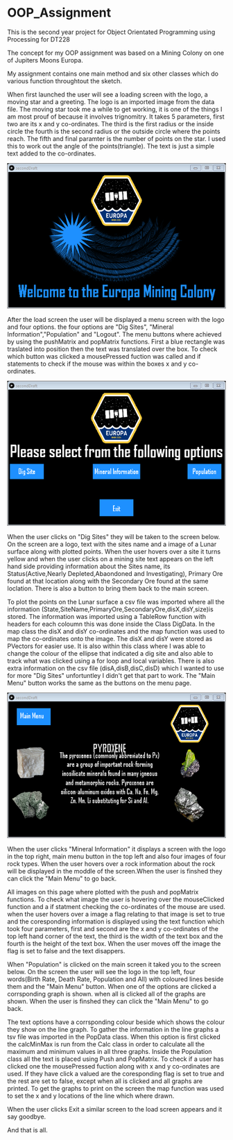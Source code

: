 # OOP_Assignment
This is the second year project for Object Orientated Programming using Processing for DT228

The concept for my OOP assignment was based on a Mining Colony on one of Jupiters Moons Europa.

My assignment contains one main method and six other classes which do various function throughtout the sketch.

When first launched the user will see a loading screen with the logo, a moving star and a greeting.
The logo is an imported image from the data file. The moving star took me a while to get working, it is one of the things I am most prouf of because
it involves trignomitry. It takes 5 parameters, first two are its x and y co-ordinates. The third is the first radius or the inside circle
the fourth is the second radius or the outside circle where the points reach. The fifth and final paramter is the number of points on the star.
I used this to work out the angle of the points(triangle). The text is just a simple text added to the co-ordinates.

![load](/screenshots/load.png?raw=true "load")

After the load screen the user will be displayed a menu screen with the logo and four options.
the four options are "Dig Sites", "Mineral Information","Population" and "Logout". The menu buttons where achieved
by using the pushMatrix and popMatrix functions. First a blue rectangle was traslated into position then the text was translated over the box.
To check which button was clicked a mousePressed fuction was called and if statements to check if the mouse was within the boxes x and y co-ordinates.

![Menu](/screenshots/menu.png?raw=true "Menu")

When the user clicks on "Dig Sites" they will be taken to the screen below. On the screen are a logo, text with the sites name and a image of a 
Lunar surface along with plotted points. When the user hovers over a site it turns yellow and when the user clicks on a mining site text appears on the left hand side providing information about the 
Sites name, its Status(Active,Nearly Depleted,Abaondoned and Investigating), Primary Ore found at that location along with the Secondary Ore found
at the same loclation. There is also a button to bring them back to the main screen.

To plot the points on the Lunar surface a csv file was imported where all the information (State,SiteName,PrimaryOre,SecondaryOre,disX,disY,size)is stored.
The information was imported using a TableRow function with headers for each coloumn this was done inside the Class DigData.
In the map class the disX and disY co-ordinates and the map function was used to map the co-ordinates onto the image. The disX and disY were stored as PVectors for easier use.
It is also within this class where I was able to change the colour of the ellipse that indicated a dig site and also able to track what was clicked using a for loop 
and local variables.
There is also extra information on the csv file (disA,disB,disC,disD) which I wanted to use for more "Dig Sites" unfortuntley I didn't get that part to work.
The "Main Menu" button works the same as the buttons on the menu page.

![Dig](/screenshots/rock.png?raw=true "Dig")

When the user clicks "Mineral Information" it displays a screen with the logo in the top right, main menu button in the top left
and also four images of four rock types. When the user hovers over a rock information about the rock will be displayed in the moddle
of the screen.When the user is finshed they can click the "Main Menu" to go back.

All images on this page where plotted with the push and popMatrix functions. To check what image the user is hovering over the mouseClicked function
and a if statment checking the co-ordinates of the mouse are used. when the user hovers over a image a flag relating to that image is set to true
and the coresponding information is displayed using the text function which took four parameters, first and second are the x and y co-ordinates of 
the top left hand corner of the text, the third is the width of the text box and the fourth is the height of the text box. When the user moves off 
the image the flag is set to false and the text disappers.

When "Population" is clicked on the main screen it taked you to the screen below. On the screen the user will see the logo in the top left, four
words(Birth Rate, Death Rate, Population and All) with coloured lines beside them and the "Main Menu" button. When one of the options are clicked
a corrsponding graph is shown. when all is clicked all of the graphs are shown. When the user is finshed they can click the "Main Menu" to go back.

The text options have a corrsponding colour beside which shows the colour they show on the line graph. To gather the information in the line graphs
a tsv file was imported in the PopData class. When this option is first clicked the calcMinMax is run from the Calc class in order to calculate 
all the maximum and minimum values in all three graphs. Inside the Population class all the text is placed using Push and PopMatrix. To check if a 
user has clicked one the mousePressed fuction along with x and y co-ordinates are used. If they have click a valued are the coresponding flag is set to
true and the rest are set to false, except when all is clicked and all graphs are printed. To get the graphs to print on the screen the map function was 
used to set the x and y locations of the line which where drawn.

When the user clicks Exit a similar screen to the load screen appears and it say goodbye.

And that is all.
